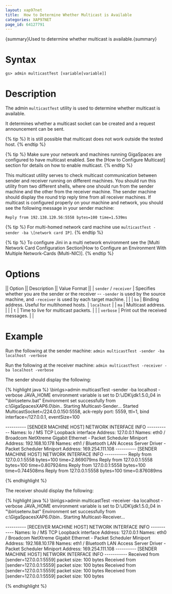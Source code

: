 ```yaml
---
layout: xap97net
title:  How to Determine Whether Multicast is Available
categories: XAP97NET
page_id: 64127791
---
```


{summary}Used to determine whether multicast is available.{summary}

# Syntax

`gs> admin multicastTest [variable[variable]]`

# Description

The admin `multicastTest` utility is used to determine whether multicast is available.

It determines whether a multicast socket can be created and a request announcement can be sent.


{% tip %}
It is still possible that multicast does not work outside the tested host.
{% endtip %}



{% tip %}
Make sure your network and machines running GigaSpaces are configured to have multicast enabled.
See the [How to Configure Multicast] section for details on how to enable multicast.
{% endtip %}


This multicast utility serves to check multicast communication between sender and receiver running on different machines. You should run this utility from two different shells, where one should run from the sender machine and the other from the receiver machine. The sender machine should display the round trip reply time from all receiver machines. If multicast is configured properly on your machine and network, you should see the following message in your sender machine:

`Reply from 192.138.120.56:5558 bytes=100 time=1.539ms`


{% tip %}
For multi-homed network card machine use `multicastTest -sender -ba \[network card IP]`.
{% endtip %}



{% tip %}
To configure Jini in a multi network environment see the [Multi Network Card Configuration Section|How to Configure an Environment With Multiple Network-Cards (Multi-NIC)].
{% endtip %}


# Options

|| Option || Description || Value Format ||
| `sender` / `receiver` | Specifies whether you are the sender or the receiver -- `-sender` is used by the source machine, and `-receiver` is used by each target machine. | |
| `ba` | Binding address. Useful for multihomed hosts. | `localhost` |
| `ma` | Multicast address. | |
| `t` | Time to live for multicast packets. | |
| `verbose` | Print out the received messages. | |

# Example

Run the following at the sender machine:
`admin multicastTest -sender -ba localhost -verbose`

Run the following at the receiver machine:
`admin multicastTest -receiver -ba localhost -verbose`

The sender should display the following:

{% highlight java %}
<GigaSpaces Root>\bin\gs>admin multicastTest -sender -ba localhost  -verbose
JAVA_HOME environment variable is set to D:\JDK\jdk1.5.0_04 in "<GigaSpaces Root>\bin\setenv.bat"
Environment set successfully from c:\GigaSpacesXAP6.0\bin..
Starting Multicast-Sender...
Started MulticastSocket=/224.0.0.150:5558, ack-reply port: 5559, ttl=1, bind interface=/127.0.0.1, eventSize=100

---------- [SENDER MACHINE HOST] NETWORK INTERFACE INFO -----------
Names: lo / MS TCP Loopback interface
        Address: 127.0.0.1
Names: eth0 / Broadcom NetXtreme Gigabit Ethernet - Packet Scheduler Miniport
        Address: 192.168.10.178
Names: eth1 / Bluetooth LAN Access Server Driver - Packet Scheduler Miniport
        Address: 169.254.111.108
---------- [SENDER MACHINE HOST] NETWORK INTERFACE INFO -----------
Reply from 127.0.0.1:5558 bytes=100 time=2.869079ms
Reply from 127.0.0.1:5558 bytes=100 time=0.807924ms
Reply from 127.0.0.1:5558 bytes=100 time=0.744508ms
Reply from 127.0.0.1:5558 bytes=100 time=0.876089ms

{% endhighlight %}


The receiver should display the following:

{% highlight java %}
<GigaSpaces Root>\bin\gs>admin multicastTest -receiver -ba localhost  -verbose
JAVA_HOME environment variable is set to D:\JDK\jdk1.5.0_04 in "<GigaSpaces Root>\bin\setenv.bat"
Environment set successfully from c:\GigaSpacesXAP6.0\bin..
Starting Multicast-Receiver...

---------- [RECEIVER MACHINE HOST] NETWORK INTERFACE INFO -----------
Names: lo / MS TCP Loopback interface
        Address: 127.0.0.1
Names: eth0 / Broadcom NetXtreme Gigabit Ethernet - Packet Scheduler Miniport
        Address: 192.168.10.178
Names: eth1 / Bluetooth LAN Access Server Driver - Packet Scheduler Miniport
        Address: 169.254.111.108
---------- [SENDER MACHINE HOST] NETWORK INTERFACE INFO -----------
Received from [sender=127.0.0.1:5559] packet size: 100 bytes
Received from [sender=127.0.0.1:5559] packet size: 100 bytes
Received from [sender=127.0.0.1:5559] packet size: 100 bytes
Received from [sender=127.0.0.1:5559] packet size: 100 bytes

{% endhighlight %}
